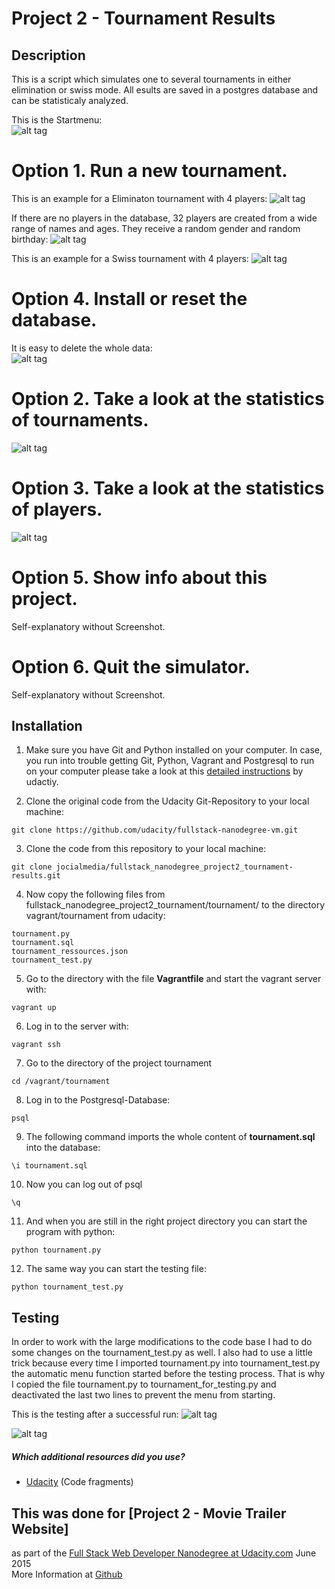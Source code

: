 # Project 2 - Tournament Results

## Description

This is a script which simulates one to several tournaments in either elimination or swiss mode. All esults are saved in a postgres database and can be statisticaly analyzed.


This is the Startmenu:     
![alt tag](https://github.com/jocialmedia/fullstack_nanodegree_project2_tournament-results/blob/master/pics/tournament_simulator_startmenu.png?raw=true)


# Option 1. Run a new tournament.
This is an example for a Eliminaton tournament with 4 players:
![alt tag](https://github.com/jocialmedia/fullstack_nanodegree_project2_tournament-results/blob/master/pics/tournament_simulator_example-tournament-elimination.png?raw=true)


If there are no players in the database, 32 players are created from a wide range of names and ages. They receive a random gender and random birthday:
![alt tag](https://github.com/jocialmedia/fullstack_nanodegree_project2_tournament-results/blob/master/pics/tournament_simulator_auto-create-players.png?raw=true)


This is an example for a Swiss tournament with 4 players:
![alt tag](https://github.com/jocialmedia/fullstack_nanodegree_project2_tournament-results/blob/master/pics/tournament_simulator_example-tournament-swiss.png?raw=true)

# Option 4. Install or reset the database.
It is easy to delete the whole data:   
![alt tag](https://github.com/jocialmedia/fullstack_nanodegree_project2_tournament-results/blob/master/pics/tournament_simulator_database-reset.png?raw=true)


# Option 2. Take a look at the statistics of tournaments.  
![alt tag](https://github.com/jocialmedia/fullstack_nanodegree_project2_tournament-results/blob/master/pics/tournament_simulator_tournament_statistics.png?raw=true)


# Option 3. Take a look at the statistics of players.
![alt tag](https://github.com/jocialmedia/fullstack_nanodegree_project2_tournament-results/blob/master/pics/tournament_simulator_player_statistics.png?raw=true)

# Option 5. Show info about this project.
Self-explanatory without Screenshot.

# Option 6. Quit the simulator.
Self-explanatory without Screenshot.



## Installation

1. Make sure you have Git and Python installed on your computer. In case, you run into trouble getting Git, Python, Vagrant and Postgresql to run on your computer please take a look at this [detailed instructions](https://docs.google.com/a/knowlabs.com/document/d/16IgOm4XprTaKxAa8w02y028oBECOoB1EI1ReddADEeY/pub?embedded=true) by udactiy.

2. Clone the original code from the Udacity Git-Repository to your local machine:
```
git clone https://github.com/udacity/fullstack-nanodegree-vm.git
```

3. Clone the code from this repository to your local machine:
```
git clone jocialmedia/fullstack_nanodegree_project2_tournament-results.git
```

4. Now copy the following files from fullstack_nanodegree_project2_tournament/tournament/
to the directory vagrant/tournament from udacity:
```
tournament.py
tournament.sql
tournament_ressources.json
tournament_test.py
```

5. Go to the directory with the file **Vagrantfile** and start the vagrant server with:
```
vagrant up
```

6. Log in to the server with:
```
vagrant ssh
```

7. Go to the directory of the project tournament 
```
cd /vagrant/tournament
```

8. Log in to the Postgresql-Database:
```
psql
``` 

9. The following command imports the whole content of **tournament.sql** into the database:
```
\i tournament.sql
```

10. Now you can log out of psql
```
\q
```

11. And when you are still in the right project directory you can start the program with python:
```
python tournament.py
```

12. The same way you can start the testing file:
```
python tournament_test.py
```


## Testing

In order to work with the large modifications to the code base I had to do some changes on the tournament_test.py as well. I also had to use a little trick because every time I imported tournament.py into tournament_test.py the automatic menu function started before the testing process. That is why I copied the file tournament.py to tournament_for_testing.py and deactivated the last two lines to prevent the menu from starting.

This is the testing after a successful run:
![alt tag](https://github.com/jocialmedia/fullstack_nanodegree_project2_tournament-results/blob/master/pics/tournament_simulator_testing_successful.png?raw=true)

![alt tag](https://github.com/jocialmedia/fullstack_nanodegree_project2_tournament-results/blob/master/pics/tournament_simulator_testing_not-successful.png?raw=true)


##### Which additional resources did you use?
* [Udacity](https://www.udacity.com/course/nd004) (Code fragments)
 

 
## This was done for [Project 2 - Movie Trailer Website]
as part of the [Full Stack Web Developer Nanodegree at Udacity.com](https://www.udacity.com/course/nd004) 
June 2015     
More Information at [Github](https://github.com/jocialmedia/fullstack_nanodegree_project2_tournament-results)
